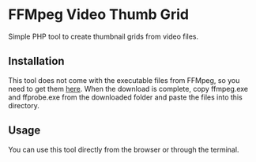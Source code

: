 # FFMpeg Video Thumb Grid
Simple PHP tool to create thumbnail grids from video files.

## Installation
This tool does not come with the executable files from FFMpeg, so you need to get them [here](https://www.ffmpeg.org/download.html). When the download is complete, copy ffmpeg.exe and ffprobe.exe from the downloaded folder and paste the files into this directory.

## Usage
You can use this tool directly from the browser or through the terminal.
